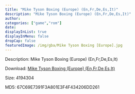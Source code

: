 ```yaml
---
title: "Mike Tyson Boxing (Europe) (En,Fr,De,Es,It)"
description: "Mike Tyson Boxing (Europe) (En,Fr,De,Es,It)"
author: 
categories: ["game","rom"]
date: 
displayInList: true
displayInMenu: false
dropCap: false
featuredImage: /img/gba/Mike Tyson Boxing [Europe].jpg
---
```


Description: Mike Tyson Boxing (Europe) (En,Fr,De,Es,It)

Download: <a style="text-decoration:underline;" href="https://mega.nz/#!7TQSmCDQ!tZzjzZbUNrAGGnM6k2uZfP1f2Q8GqY8Mzbpsf3i0YcQ" target = "_blank" rel = "nofollow" > Mike Tyson Boxing (Europe) (En,Fr,De,Es,It)</a>

Size: 4194304

MD5: 67C69E7391F3A801E3F4F434206DD261

